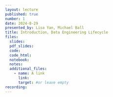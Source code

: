 ```yaml
---
layout: lecture
published: true
number: 1
date: 2024-8-29
presented_by: Lisa Yan, Michael Ball
title: Introduction, Data Engineering Lifecycle
files:
  slides:
  pdf_slides:
  code:
  code_html:
  notebook:
  notes:
  additional_files:
    - name: A link
      link:
      target: #or leave empty
recording:
---
```

